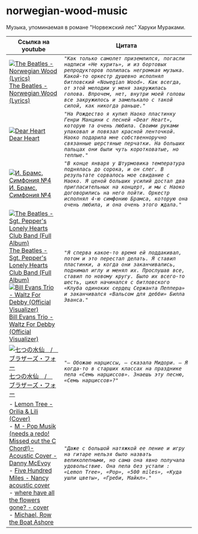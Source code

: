 # norwegian-wood-music

Музыка, упоминаемая в романе "Норвежский лес" Харуки Мураками.

| Ссылка на youtube | Цитата |
|-|-|
| [![The Beatles - Norwegian Wood (Lyrics)](https://img.youtube.com/vi/Xu9S05QKk5k/0.jpg)](https://www.youtube.com/watch?v=Xu9S05QKk5k) <br /> [The Beatles - Norwegian Wood (Lyrics)](https://www.youtube.com/watch?v=Xu9S05QKk5k) | *`"Как только самолет приземлился, погасли надписи «Не курить», и из бортовых репродукторов полилась негромкая музыка. Какой-то оркестр душевно исполнял битловский «Nowegian Wood». Как всегда, от этой мелодии у меня закружилась голова. Впрочем, нет, внутри моей головы все закружилось и замелькало с такой силой, как никогда раньше."`* |
| [![Dear Heart](https://img.youtube.com/vi/IQI9dcSRkoI/0.jpg)](https://www.youtube.com/watch?v=IQI9dcSRkoI) <br /> [Dear Heart](https://www.youtube.com/watch?v=IQI9dcSRkoI) | *`"На Рождество я купил Наоко пластинку Генри Манцини с песней «Dear Heart», которую та очень любила. Своими руками упаковал и повязал красной ленточкой. Наоко подарила мне собственноручно связанные шерстяные перчатки. На больших пальцах они были чуть коротковатые, но теплые."`* |
| [![И. Брамс. Симфония №4](https://img.youtube.com/vi/4olTZa3Bkuw/0.jpg)](https://www.youtube.com/watch?v=4olTZa3Bkuw) <br /> [И. Брамс. Симфония №4](https://www.youtube.com/watch?v=4olTZa3Bkuw) | *`"В конце января у Штурмовика температура поднялась до сорока, и он слег. В результате сорвалось мое свидание с Наоко. Я ценой больших усилий достал два пригласительных на концерт, и мы с Наоко договорились на него пойти. Оркестр исполнял 4-ю симфонию Брамса, которую она очень любила, и она очень этого ждала."`* |
| [![The Beatles - Sgt. Pepper's Lonely Hearts Club Band (Full Album)](https://img.youtube.com/vi/VtXl8xAPAtA/0.jpg)](https://www.youtube.com/playlist?list=PL3PhWT10BW3VDM5IcVodrdUpVIhU8f7Z-) <br /> [The Beatles - Sgt. Pepper's Lonely Hearts Club Band (Full Album)](https://www.youtube.com/playlist?list=PL3PhWT10BW3VDM5IcVodrdUpVIhU8f7Z-) <br /> [![Bill Evans Trio - Waltz For Debby (Official Visualizer)](https://img.youtube.com/vi/wCINvavqFXk/0.jpg)](https://www.youtube.com/watch?v=wCINvavqFXk) <br /> [Bill Evans Trio - Waltz For Debby (Official Visualizer)](https://www.youtube.com/watch?v=wCINvavqFXk) | *`"Я сперва какое-то время ей поддакивал, потом и это перестал делать. Я ставил пластинки, а когда они заканчивались, поднимал иглу и менял их. Прослушав все, ставил по новому кругу. Было их всего-то шесть, цикл начинался с битловского «Клуба одиноких сердец Сержанта Пеппера» и заканчивался «Вальсом для дебби» Билла Эванса."`* |
| [![七つの水仙　/　ブラザーズ・フォー](https://img.youtube.com/vi/I7XGdYtpeMY/0.jpg)](https://www.youtube.com/watch?v=I7XGdYtpeMY) <br /> [七つの水仙　/　ブラザーズ・フォー](https://www.youtube.com/watch?v=I7XGdYtpeMY) | *`"— Обожаю нарциссы, — сказала Мидори. — Я когда-то в старших классах на празднике пела «Семь нарциссов». Знаешь эту песню, «Семь нарциссов»?"`* |
| - [Lemon Tree - Orilia & Lili (Cover)](https://www.youtube.com/watch?v=bBs4QQmFXxg) <br /> - [M - Pop Musik (needs a redo! Missed out the C Chord!)- Acoustic Cover - Danny McEvoy](https://www.youtube.com/watch?v=4yjZC6LEZqQ) <br /> - [Five Hundred Miles - Nancy acoustic cover](https://www.youtube.com/watch?v=oM--0KUvBGg) <br /> - [where have all the flowers gone? - cover](https://www.youtube.com/watch?v=sgZ_-fU9w2w) <br /> - [Michael, Row the Boat Ashore](https://www.youtube.com/watch?v=CasGOshDZb4) | *`"Даже с большой натяжкой ее пение и игру на гитаре нельзя было назвать великолепными, но сама она явно получала удовольствие. Она пела без устали : «Lemon Tree», «Pop», «500 miles», «Куда ушли цветы», «Греби, Майкл»."`* |
